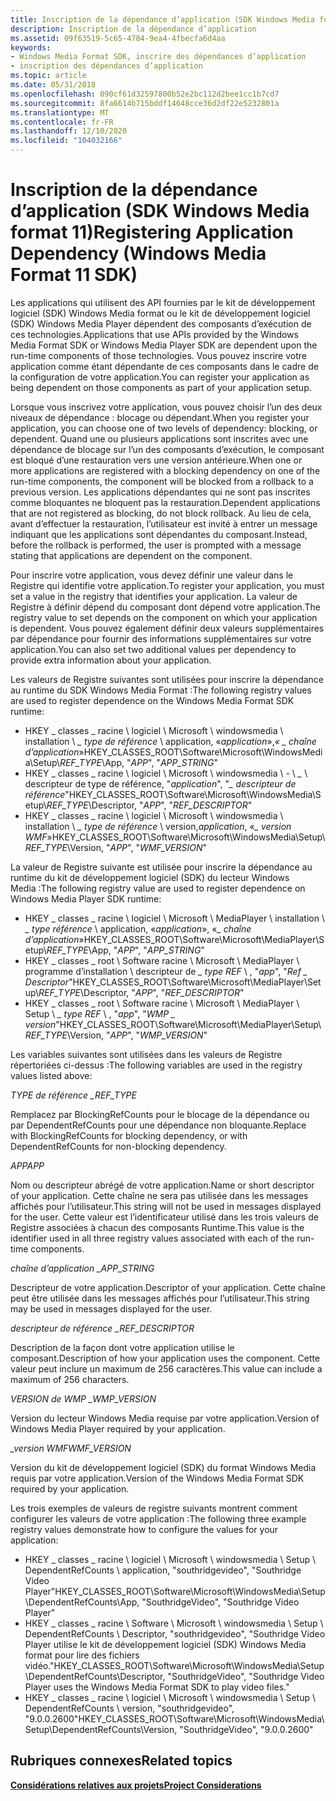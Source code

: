 ```yaml
---
title: Inscription de la dépendance d’application (SDK Windows Media format 11)
description: Inscription de la dépendance d’application
ms.assetid: 09f63519-5c65-4784-9ea4-4fbecfa6d4aa
keywords:
- Windows Media Format SDK, inscrire des dépendances d’application
- inscription des dépendances d’application
ms.topic: article
ms.date: 05/31/2018
ms.openlocfilehash: 090cf61d32597800b52e2bc112d2bee1cc1b7cd7
ms.sourcegitcommit: 8fa6614b715bddf14648cce36d2df22e5232801a
ms.translationtype: MT
ms.contentlocale: fr-FR
ms.lasthandoff: 12/10/2020
ms.locfileid: "104032166"
---
```

# <a name="registering-application-dependency-windows-media-format-11-sdk"></a><span data-ttu-id="510c9-105">Inscription de la dépendance d’application (SDK Windows Media format 11)</span><span class="sxs-lookup"><span data-stu-id="510c9-105">Registering Application Dependency (Windows Media Format 11 SDK)</span></span>

<span data-ttu-id="510c9-106">Les applications qui utilisent des API fournies par le kit de développement logiciel (SDK) Windows Media format ou le kit de développement logiciel (SDK) Windows Media Player dépendent des composants d’exécution de ces technologies.</span><span class="sxs-lookup"><span data-stu-id="510c9-106">Applications that use APIs provided by the Windows Media Format SDK or Windows Media Player SDK are dependent upon the run-time components of those technologies.</span></span> <span data-ttu-id="510c9-107">Vous pouvez inscrire votre application comme étant dépendante de ces composants dans le cadre de la configuration de votre application.</span><span class="sxs-lookup"><span data-stu-id="510c9-107">You can register your application as being dependent on those components as part of your application setup.</span></span>

<span data-ttu-id="510c9-108">Lorsque vous inscrivez votre application, vous pouvez choisir l’un des deux niveaux de dépendance : blocage ou dépendant.</span><span class="sxs-lookup"><span data-stu-id="510c9-108">When you register your application, you can choose one of two levels of dependency: blocking, or dependent.</span></span> <span data-ttu-id="510c9-109">Quand une ou plusieurs applications sont inscrites avec une dépendance de blocage sur l’un des composants d’exécution, le composant est bloqué d’une restauration vers une version antérieure.</span><span class="sxs-lookup"><span data-stu-id="510c9-109">When one or more applications are registered with a blocking dependency on one of the run-time components, the component will be blocked from a rollback to a previous version.</span></span> <span data-ttu-id="510c9-110">Les applications dépendantes qui ne sont pas inscrites comme bloquantes ne bloquent pas la restauration.</span><span class="sxs-lookup"><span data-stu-id="510c9-110">Dependent applications that are not registered as blocking, do not block rollback.</span></span> <span data-ttu-id="510c9-111">Au lieu de cela, avant d’effectuer la restauration, l’utilisateur est invité à entrer un message indiquant que les applications sont dépendantes du composant.</span><span class="sxs-lookup"><span data-stu-id="510c9-111">Instead, before the rollback is performed, the user is prompted with a message stating that applications are dependent on the component.</span></span>

<span data-ttu-id="510c9-112">Pour inscrire votre application, vous devez définir une valeur dans le Registre qui identifie votre application.</span><span class="sxs-lookup"><span data-stu-id="510c9-112">To register your application, you must set a value in the registry that identifies your application.</span></span> <span data-ttu-id="510c9-113">La valeur de Registre à définir dépend du composant dont dépend votre application.</span><span class="sxs-lookup"><span data-stu-id="510c9-113">The registry value to set depends on the component on which your application is dependent.</span></span> <span data-ttu-id="510c9-114">Vous pouvez également définir deux valeurs supplémentaires par dépendance pour fournir des informations supplémentaires sur votre application.</span><span class="sxs-lookup"><span data-stu-id="510c9-114">You can also set two additional values per dependency to provide extra information about your application.</span></span>

<span data-ttu-id="510c9-115">Les valeurs de Registre suivantes sont utilisées pour inscrire la dépendance au runtime du SDK Windows Media Format :</span><span class="sxs-lookup"><span data-stu-id="510c9-115">The following registry values are used to register dependence on the Windows Media Format SDK runtime:</span></span>

-   <span data-ttu-id="510c9-116">HKEY \_ classes \_ racine \\ logiciel \\ Microsoft \\ windowsmedia \\ installation \\ *\_ type de référence* \\ application, «*application*»,*« \_ chaîne d’application*»</span><span class="sxs-lookup"><span data-stu-id="510c9-116">HKEY\_CLASSES\_ROOT\\Software\\Microsoft\\WindowsMedia\\Setup\\*REF\_TYPE*\\App, "*APP*", "*APP\_STRING*"</span></span>
-   <span data-ttu-id="510c9-117">HKEY \_ classes \_ racine \\ logiciel \\ Microsoft \\ windowsmedia \\ - \\ *\_* \\ descripteur de type de référence, "*application*", "*\_ descripteur de référence*"</span><span class="sxs-lookup"><span data-stu-id="510c9-117">HKEY\_CLASSES\_ROOT\\Software\\Microsoft\\WindowsMedia\\Setup\\*REF\_TYPE*\\Descriptor, "*APP*", "*REF\_DESCRIPTOR*"</span></span>
-   <span data-ttu-id="510c9-118">HKEY \_ classes \_ racine \\ logiciel \\ Microsoft \\ windowsmedia \\ installation \\ *\_ type de référence* \\ version,*application*, «*\_ version WMF*»</span><span class="sxs-lookup"><span data-stu-id="510c9-118">HKEY\_CLASSES\_ROOT\\Software\\Microsoft\\WindowsMedia\\Setup\\*REF\_TYPE*\\Version, "*APP*", "*WMF\_VERSION*"</span></span>

<span data-ttu-id="510c9-119">La valeur de Registre suivante est utilisée pour inscrire la dépendance au runtime du kit de développement logiciel (SDK) du lecteur Windows Media :</span><span class="sxs-lookup"><span data-stu-id="510c9-119">The following registry value are used to register dependence on Windows Media Player SDK runtime:</span></span>

-   <span data-ttu-id="510c9-120">HKEY \_ classes \_ racine \\ logiciel \\ Microsoft \\ MediaPlayer \\ installation \\ *\_ type référence* \\ application, «*application*», «*\_ chaîne d’application*»</span><span class="sxs-lookup"><span data-stu-id="510c9-120">HKEY\_CLASSES\_ROOT\\Software\\Microsoft\\MediaPlayer\\Setup\\*REF\_TYPE*\\App, "*APP*", "*APP\_STRING*"</span></span>
-   <span data-ttu-id="510c9-121">HKEY \_ classes \_ root \\ Software racine \\ Microsoft \\ MediaPlayer \\ programme d’installation \\ descripteur de *\_ type REF* \\ , "*app*", "*Ref \_ Descriptor*"</span><span class="sxs-lookup"><span data-stu-id="510c9-121">HKEY\_CLASSES\_ROOT\\Software\\Microsoft\\MediaPlayer\\Setup\\*REF\_TYPE*\\Descriptor, "*APP*", "*REF\_DESCRIPTOR*"</span></span>
-   <span data-ttu-id="510c9-122">HKEY \_ classes \_ root \\ Software racine \\ Microsoft \\ MediaPlayer \\ Setup \\ *\_ type REF* \\ , "*app*", "*WMP \_ version*"</span><span class="sxs-lookup"><span data-stu-id="510c9-122">HKEY\_CLASSES\_ROOT\\Software\\Microsoft\\MediaPlayer\\Setup\\*REF\_TYPE*\\Version, "*APP*", "*WMP\_VERSION*"</span></span>

<span data-ttu-id="510c9-123">Les variables suivantes sont utilisées dans les valeurs de Registre répertoriées ci-dessus :</span><span class="sxs-lookup"><span data-stu-id="510c9-123">The following variables are used in the registry values listed above:</span></span>

<span data-ttu-id="510c9-124">*TYPE de référence \_*</span><span class="sxs-lookup"><span data-stu-id="510c9-124">*REF\_TYPE*</span></span>

<span data-ttu-id="510c9-125">Remplacez par BlockingRefCounts pour le blocage de la dépendance ou par DependentRefCounts pour une dépendance non bloquante.</span><span class="sxs-lookup"><span data-stu-id="510c9-125">Replace with BlockingRefCounts for blocking dependency, or with DependentRefCounts for non-blocking dependency.</span></span>

<span data-ttu-id="510c9-126">*APP*</span><span class="sxs-lookup"><span data-stu-id="510c9-126">*APP*</span></span>

<span data-ttu-id="510c9-127">Nom ou descripteur abrégé de votre application.</span><span class="sxs-lookup"><span data-stu-id="510c9-127">Name or short descriptor of your application.</span></span> <span data-ttu-id="510c9-128">Cette chaîne ne sera pas utilisée dans les messages affichés pour l’utilisateur.</span><span class="sxs-lookup"><span data-stu-id="510c9-128">This string will not be used in messages displayed for the user.</span></span> <span data-ttu-id="510c9-129">Cette valeur est l’identificateur utilisé dans les trois valeurs de Registre associées à chacun des composants Runtime.</span><span class="sxs-lookup"><span data-stu-id="510c9-129">This value is the identifier used in all three registry values associated with each of the run-time components.</span></span>

<span data-ttu-id="510c9-130">*chaîne d’application \_*</span><span class="sxs-lookup"><span data-stu-id="510c9-130">*APP\_STRING*</span></span>

<span data-ttu-id="510c9-131">Descripteur de votre application.</span><span class="sxs-lookup"><span data-stu-id="510c9-131">Descriptor of your application.</span></span> <span data-ttu-id="510c9-132">Cette chaîne peut être utilisée dans les messages affichés pour l’utilisateur.</span><span class="sxs-lookup"><span data-stu-id="510c9-132">This string may be used in messages displayed for the user.</span></span>

<span data-ttu-id="510c9-133">*descripteur de référence \_*</span><span class="sxs-lookup"><span data-stu-id="510c9-133">*REF\_DESCRIPTOR*</span></span>

<span data-ttu-id="510c9-134">Description de la façon dont votre application utilise le composant.</span><span class="sxs-lookup"><span data-stu-id="510c9-134">Description of how your application uses the component.</span></span> <span data-ttu-id="510c9-135">Cette valeur peut inclure un maximum de 256 caractères.</span><span class="sxs-lookup"><span data-stu-id="510c9-135">This value can include a maximum of 256 characters.</span></span>

<span data-ttu-id="510c9-136">*VERSION de WMP \_*</span><span class="sxs-lookup"><span data-stu-id="510c9-136">*WMP\_VERSION*</span></span>

<span data-ttu-id="510c9-137">Version du lecteur Windows Media requise par votre application.</span><span class="sxs-lookup"><span data-stu-id="510c9-137">Version of Windows Media Player required by your application.</span></span>

<span data-ttu-id="510c9-138">*\_version WMF*</span><span class="sxs-lookup"><span data-stu-id="510c9-138">*WMF\_VERSION*</span></span>

<span data-ttu-id="510c9-139">Version du kit de développement logiciel (SDK) du format Windows Media requis par votre application.</span><span class="sxs-lookup"><span data-stu-id="510c9-139">Version of the Windows Media Format SDK required by your application.</span></span>

<span data-ttu-id="510c9-140">Les trois exemples de valeurs de registre suivants montrent comment configurer les valeurs de votre application :</span><span class="sxs-lookup"><span data-stu-id="510c9-140">The following three example registry values demonstrate how to configure the values for your application:</span></span>

-   <span data-ttu-id="510c9-141">HKEY \_ classes \_ racine \\ logiciel \\ Microsoft \\ windowsmedia \\ Setup \\ DependentRefCounts \\ application, "southridgevideo", "Southridge Video Player"</span><span class="sxs-lookup"><span data-stu-id="510c9-141">HKEY\_CLASSES\_ROOT\\Software\\Microsoft\\WindowsMedia\\Setup\\DependentRefCounts\\App, "SouthridgeVideo", "Southridge Video Player"</span></span>
-   <span data-ttu-id="510c9-142">HKEY \_ classes \_ racine \\ Software \\ Microsoft \\ windowsmedia \\ Setup \\ DependentRefCounts \\ Descriptor, "southridgevideo", "Southridge Video Player utilise le kit de développement logiciel (SDK) Windows Media format pour lire des fichiers vidéo."</span><span class="sxs-lookup"><span data-stu-id="510c9-142">HKEY\_CLASSES\_ROOT\\Software\\Microsoft\\WindowsMedia\\Setup\\DependentRefCounts\\Descriptor, "SouthridgeVideo", "Southridge Video Player uses the Windows Media Format SDK to play video files."</span></span>
-   <span data-ttu-id="510c9-143">HKEY \_ classes \_ racine \\ logiciel \\ Microsoft \\ windowsmedia \\ Setup \\ DependentRefCounts \\ version, "southridgevideo", "9.0.0.2600"</span><span class="sxs-lookup"><span data-stu-id="510c9-143">HKEY\_CLASSES\_ROOT\\Software\\Microsoft\\WindowsMedia\\Setup\\DependentRefCounts\\Version, "SouthridgeVideo", "9.0.0.2600"</span></span>

## <a name="related-topics"></a><span data-ttu-id="510c9-144">Rubriques connexes</span><span class="sxs-lookup"><span data-stu-id="510c9-144">Related topics</span></span>

<dl> <dt>

[<span data-ttu-id="510c9-145">**Considérations relatives aux projets**</span><span class="sxs-lookup"><span data-stu-id="510c9-145">**Project Considerations**</span></span>](project-considerations.md)
</dt> </dl>

 

 




